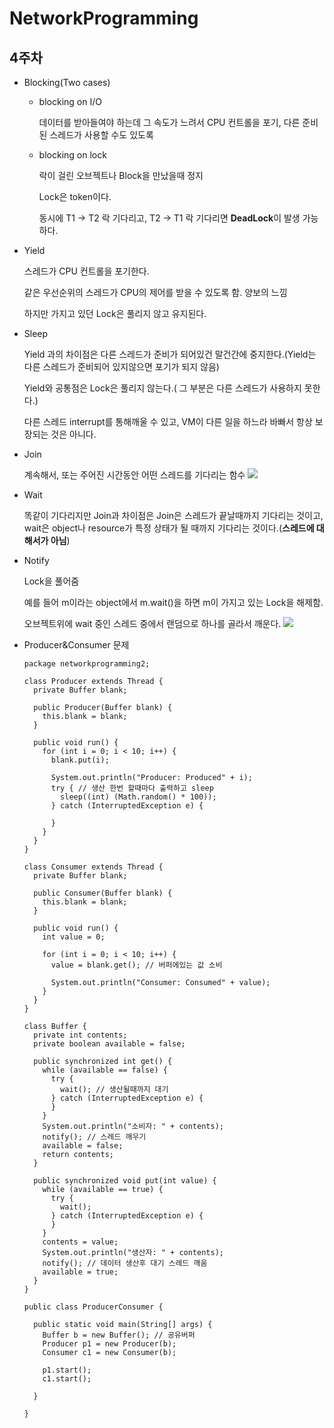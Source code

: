 # NetworkProgramming

## 4주차
  - Blocking(Two cases)

      - blocking on I/O
    
        데이터를 받아들여야 하는데 그 속도가 느려서 CPU 컨트롤을 포기, 다른 준비된 스레드가 사용할 수도 있도록

      - blocking on lock

        락이 걸린 오브젝트나 Block을 만났을때 정지

        Lock은 token이다.

        동시에 T1 -> T2 락 기다리고, T2 -> T1 락 기다리면
        **DeadLock**이 발생 가능하다.

  - Yield

  
    스레드가 CPU 컨트롤을 포기한다.

    같은 우선순위의 스레드가 CPU의 제어를 받을 수 있도록 함. 양보의 느낌

    하지만 가지고 있던 Lock은 풀리지 않고 유지된다.

  - Sleep

      Yield 과의 차이점은 다른 스레드가 준비가 되어있건 말건간에 중지한다.(Yield는 다른 스레드가 준비되어 있지않으면 포기가 되지 않음)

      Yield와 공통점은 Lock은 풀리지 않는다.( 그 부분은 다른 스레드가 사용하지 못한다.)


      다른 스레드 interrupt를 통해깨울 수 있고, VM이 다른 일을 하느라 바빠서 항상 보장되는 것은 아니다.

  - Join

    계속해서, 또는 주어진 시간동안 어떤 스레드를 기다리는 함수
    <img src="https://1.bp.blogspot.com/-OFxQ16S1GNs/X7POQ7dOd8I/AAAAAAAAkdM/m_4o4lB09tIK9DRybAvl7HThv6-lXxTLgCLcBGAsYHQ/w400-h278/Thread%2BJoin%2Bmethod%2Bexample.png">

  - Wait

    똑같이 기다리지만 Join과 차이점은 Join은 스레드가 끝날때까지 기다리는 것이고, wait은 object나 resource가 특정 상태가 될 때까지 기다리는 것이다.(**스레드에 대해서가 아님**)

  - Notify

    Lock을 풀어줌

    예를 들어 m이라는 object에서 m.wait()을 하면 m이 가지고 있는 Lock을 해제함.

    오브젝트위에 wait 중인 스레드 중에서 랜덤으로 하나를 골라서 깨운다.
    <img src="https://t1.daumcdn.net/cfile/tistory/160FE1444F69AF4D0E">

  - Producer&Consumer 문제

    ```
    package networkprogramming2;

    class Producer extends Thread {
      private Buffer blank;

      public Producer(Buffer blank) {
        this.blank = blank;
      }

      public void run() {
        for (int i = 0; i < 10; i++) {
          blank.put(i);

          System.out.println("Producer: Produced" + i);
          try { // 생산 한번 할때마다 출력하고 sleep
            sleep((int) (Math.random() * 100));
          } catch (InterruptedException e) {

          }
        }
      }
    }

    class Consumer extends Thread {
      private Buffer blank;

      public Consumer(Buffer blank) {
        this.blank = blank;
      }

      public void run() {
        int value = 0;

        for (int i = 0; i < 10; i++) {
          value = blank.get(); // 버퍼에있는 값 소비

          System.out.println("Consumer: Consumed" + value);
        }
      }
    }

    class Buffer {
      private int contents;
      private boolean available = false;

      public synchronized int get() {
        while (available == false) {
          try {
            wait(); // 생산될때까지 대기
          } catch (InterruptedException e) {
          }
        }
        System.out.println("소비자: " + contents);
        notify(); // 스레드 깨우기
        available = false;
        return contents;
      }

      public synchronized void put(int value) {
        while (available == true) {
          try {
            wait();
          } catch (InterruptedException e) {
          }
        }
        contents = value;
        System.out.println("생산자: " + contents);
        notify(); // 데이터 생산후 대기 스레드 깨움
        available = true;
      }
    }

    public class ProducerConsumer {

      public static void main(String[] args) {
        Buffer b = new Buffer(); // 공유버퍼
        Producer p1 = new Producer(b);
        Consumer c1 = new Consumer(b);

        p1.start();
        c1.start();

      }

    }

    ```



    




    





      
        

          
  